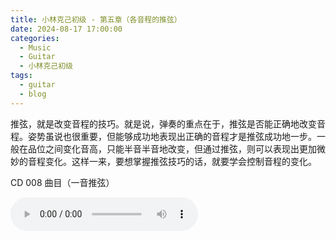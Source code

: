 ```yaml
---
title: 小林克己初级 - 第五章（各音程的推弦）
date: 2024-08-17 17:00:00
categories:
  - Music
  - Guitar
  - 小林克己初级
tags:
  - guitar
  - blog
---
```


推弦，就是改变音程的技巧。就是说，弹奏的重点在于，推弦是否能正确地改变音程。姿势虽说也很重要，但能够成功地表现出正确的音程才是推弦成功地一步。一般在品位之间变化音高，只能半音半音地改变，但通过推弦，则可以表现出更加微妙的音程变化。这样一来，要想掌握推弦技巧的话，就要学会控制音程的变化。

<!-- more -->

CD 008 曲目（一音推弦）

<audio controls src="/guitar-lin-c/cd-008.mp3" />

CD 010 曲目（一音推弦）

<audio controls src="/guitar-lin-c/cd-010.mp3" />

CD 014 曲目（半音推弦）

<audio controls src="/guitar-lin-c/cd-014.mp3" />

CD 016 曲目（半音与一音推弦）

<audio controls src="/guitar-lin-c/cd-016.mp3" />

CD 019 曲目（谱例-26）

<audio controls src="/guitar-lin-c/cd-019.mp3" />

CD 020 曲目（谱例-27）

<audio controls src="/guitar-lin-c/cd-020.mp3" />

CD 021 曲目（谱例-28）

<audio controls src="/guitar-lin-c/cd-021.mp3" />

CD 022 曲目（谱例-29）

<audio controls src="/guitar-lin-c/cd-022.mp3" />

CD 024 曲目（下拉推弦）

<audio controls src="/guitar-lin-c/cd-022.mp3" />